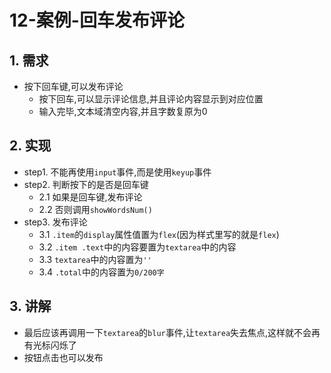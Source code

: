 # 12-案例-回车发布评论

## 1. 需求

- 按下回车键,可以发布评论
  - 按下回车,可以显示评论信息,并且评论内容显示到对应位置
  - 输入完毕,文本域清空内容,并且字数复原为0

## 2. 实现

- step1. 不能再使用`input`事件,而是使用`keyup`事件
- step2. 判断按下的是否是回车键
  - 2.1 如果是回车键,发布评论
  - 2.2 否则调用`showWordsNum()`
- step3. 发布评论
  - 3.1 `.item`的`display`属性值置为`flex`(因为样式里写的就是`flex`)
  - 3.2 `.item .text`中的内容要置为`textarea`中的内容
  - 3.3 `textarea`中的内容置为`''`
  - 3.4 `.total`中的内容置为`0/200字`

## 3. 讲解

- 最后应该再调用一下`textarea`的`blur`事件,让`textarea`失去焦点,这样就不会再有光标闪烁了
- 按钮点击也可以发布